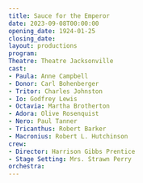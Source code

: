 ```yaml
---
title: Sauce for the Emperor
date: 2023-09-08T00:00:00
opening_date: 1924-01-25
closing_date:
layout: productions
program:
Theatre: Theatre Jacksonville
cast:
- Paula: Anne Campbell
- Donor: Carl Bohenberger
- Tritor: Charles Johnston
- Io: Godfrey Lewis
- Octavia: Martha Brotherton
- Adora: Olive Rosenquist
- Nero: Paul Tanner
- Tricanthus: Robert Barker
- Macronius: Robert L. Hutchinson
crew:
- Director: Harrison Gibbs Prentice
- Stage Setting: Mrs. Strawn Perry
orchestra:
---
```

